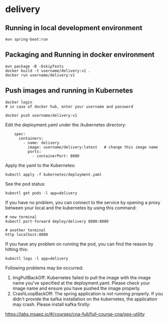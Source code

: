 # delivery

## Running in local development environment
 
```
mvn spring-boot:run
```

## Packaging and Running in docker environment

```
mvn package -B -DskipTests
docker build -t username/delivery:v1 .
docker run username/delivery:v1
```

## Push images and running in Kubernetes

```
docker login 
# in case of docker hub, enter your username and password

docker push username/delivery:v1
```

Edit the deployment.yaml under the /kubernetes directory:
```
    spec:
      containers:
        - name: delivery
          image: username/delivery:latest   # change this image name
          ports:
            - containerPort: 8080

```

Apply the yaml to the Kubernetes:
```
kubectl apply -f kubernetes/deployment.yaml
```

See the pod status:
```
kubectl get pods -l app=delivery
```

If you have no problem, you can connect to the service by opening a proxy between your local and the kubernetes by using this command:
```
# new terminal
kubectl port-forward deploy/delivery 8080:8080

# another terminal
http localhost:8080
```

If you have any problem on running the pod, you can find the reason by hitting this:
```
kubectl logs -l app=delivery
```

Following problems may be occurred:

1. ImgPullBackOff:  Kubernetes failed to pull the image with the image name you've specified at the deployment.yaml. Please check your image name and ensure you have pushed the image properly.
1. CrashLoopBackOff: The spring application is not running properly. If you didn't provide the kafka installation on the kubernetes, the application may crash. Please install kafka firstly:

https://labs.msaez.io/#/courses/cna-full/full-course-cna/ops-utility


